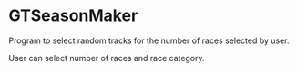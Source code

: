 # GTSeasonMaker

Program to select random tracks for the number of races selected by user.

User can select number of races and race category.
